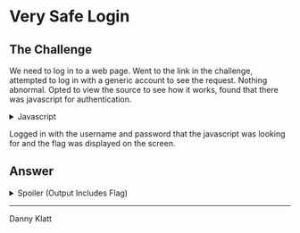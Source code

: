 # Very Safe Login

## The Challenge

We need to log in to a web page. Went to the link in the challenge, attempted to log in with a generic account to see the request. Nothing abnormal. Opted to view the source to see how it works, found that there was javascript for authentication. 

<details><summary>Javascript</summary>
        
        var login = document.login;

        function submit() {
            const username = login.username.value;
            const password = login.password.value;
            
            if(username === "jiminy_cricket" && password === "mushu500") {
                showFlag();
                return false;
            }
            return false;
        }
</details>

Logged in with the username and password that the javascript was looking for and the flag was displayed on the screen.  

## Answer
<details><summary>Spoiler (Output Includes Flag)</summary>
<p>
```
flag{cl13nt_51de_5uck5_135313531}
```

</p>
</details>

---

Danny Klatt
